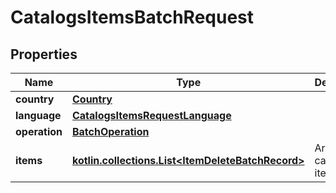 
# CatalogsItemsBatchRequest

## Properties
| Name | Type | Description | Notes |
| ------------ | ------------- | ------------- | ------------- |
| **country** | [**Country**](Country.md) |  |  |
| **language** | [**CatalogsItemsRequestLanguage**](CatalogsItemsRequestLanguage.md) |  |  |
| **operation** | [**BatchOperation**](BatchOperation.md) |  |  |
| **items** | [**kotlin.collections.List&lt;ItemDeleteBatchRecord&gt;**](ItemDeleteBatchRecord.md) | Array with catalogs items |  |



